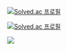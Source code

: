 [![Solved.ac
프로필](http://mazassumnida.wtf/api/v2/generate_badge?boj=dnjs0236)](https://solved.ac/dnjs0236)

[![Solved.ac
프로필](http://mazassumnida.wtf/api/generate_badge?boj=dnjs0236)](https://solved.ac/dnjs0236)

 <img src="http://mazandi.herokuapp.com/api?handle={dnjs0236}&theme=warm"/>
<!--
**Wish-baek/Wish-baek** is a ✨ _special_ ✨ repository because its `README.md` (this file) appears on your GitHub profile.

Here are some ideas to get you started:

- 🔭 I’m currently working on ...
- 🌱 I’m currently learning ...
- 👯 I’m looking to collaborate on ...
- 🤔 I’m looking for help with ...
- 💬 Ask me about ...
- 📫 How to reach me: ...
- 😄 Pronouns: ...
- ⚡ Fun fact: ...
-->

